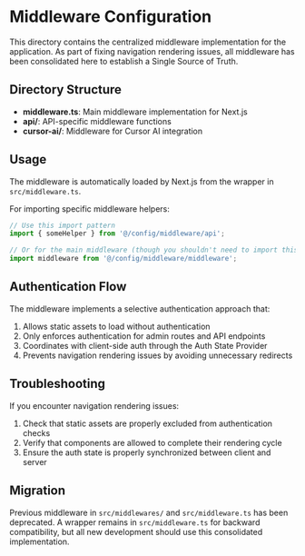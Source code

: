 # Middleware Configuration

This directory contains the centralized middleware implementation for the application. As part of fixing navigation rendering issues, all middleware has been consolidated here to establish a Single Source of Truth.

## Directory Structure

- **middleware.ts**: Main middleware implementation for Next.js
- **api/**: API-specific middleware functions
- **cursor-ai/**: Middleware for Cursor AI integration

## Usage

The middleware is automatically loaded by Next.js from the wrapper in `src/middleware.ts`.

For importing specific middleware helpers:

```typescript
// Use this import pattern
import { someHelper } from '@/config/middleware/api';

// Or for the main middleware (though you shouldn't need to import this directly)
import middleware from '@/config/middleware/middleware';
```

## Authentication Flow

The middleware implements a selective authentication approach that:

1. Allows static assets to load without authentication
2. Only enforces authentication for admin routes and API endpoints
3. Coordinates with client-side auth through the Auth State Provider
4. Prevents navigation rendering issues by avoiding unnecessary redirects

## Troubleshooting

If you encounter navigation rendering issues:

1. Check that static assets are properly excluded from authentication checks
2. Verify that components are allowed to complete their rendering cycle
3. Ensure the auth state is properly synchronized between client and server

## Migration

Previous middleware in `src/middlewares/` and `src/middleware.ts` has been deprecated.
A wrapper remains in `src/middleware.ts` for backward compatibility, but all new development
should use this consolidated implementation.
